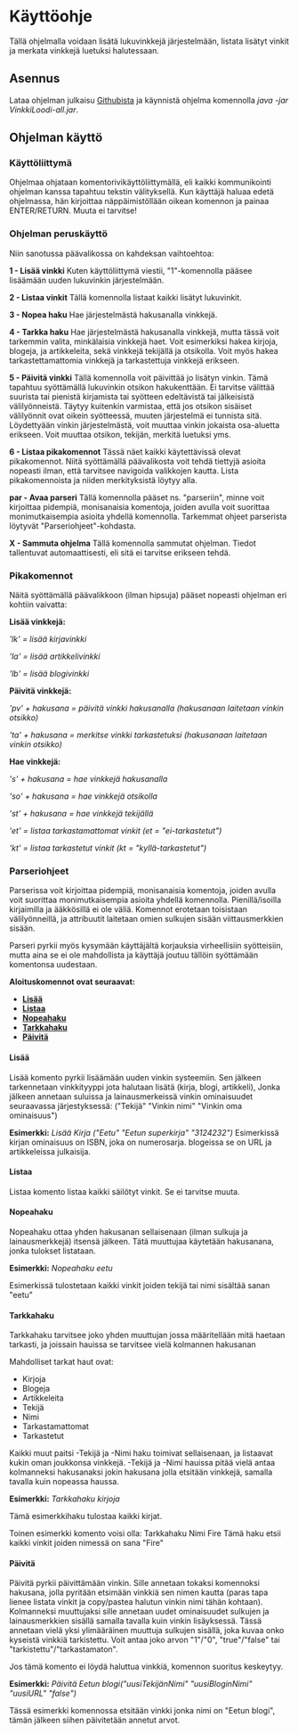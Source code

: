 # Käyttöohje

Tällä ohjelmalla voidaan lisätä lukuvinkkejä järjestelmään, listata lisätyt vinkit ja merkata vinkkejä luetuksi halutessaan.

## Asennus

Lataa ohjelman julkaisu [Githubista](https://github.com/TerriFin/VinkkiLoodi/releases) ja käynnistä ohjelma komennolla _java -jar VinkkiLoodi-all.jar_.

## Ohjelman käyttö

### Käyttöliittymä

Ohjelmaa ohjataan komentorivikäyttöliittymällä, eli kaikki kommunikointi ohjelman kanssa tapahtuu tekstin välityksellä. Kun käyttäjä haluaa edetä ohjelmassa, hän kirjoittaa näppäimistöllään oikean komennon ja painaa ENTER/RETURN. Muuta ei tarvitse!

### Ohjelman peruskäyttö

Niin sanotussa päävalikossa on kahdeksan vaihtoehtoa:

**1 - Lisää vinkki** Kuten käyttöliittymä viestii, "1"-komennolla pääsee lisäämään uuden lukuvinkin järjestelmään.

**2 - Listaa vinkit** Tällä komennolla listaat kaikki lisätyt lukuvinkit.

**3 - Nopea haku** Hae järjestelmästä hakusanalla vinkkejä.

**4 - Tarkka haku** Hae järjestelmästä hakusanalla vinkkejä, mutta tässä voit tarkemmin valita, minkälaisia vinkkejä haet. Voit esimerkiksi hakea kirjoja, blogeja, ja artikkeleita, sekä vinkkejä tekijällä ja otsikolla. Voit myös hakea tarkastettamattomia vinkkejä ja tarkastettuja vinkkejä erikseen.

**5 - Päivitä vinkki** Tällä komennolla voit päivittää jo lisätyn vinkin. Tämä tapahtuu syöttämällä lukuvinkin otsikon hakukenttään. Ei tarvitse välittää suurista tai pienistä kirjamista tai syötteen edeltävistä tai jälkeisistä välilyönneistä. Täytyy kuitenkin varmistaa, että jos otsikon sisäiset välilyönnit ovat oikein syötteessä, muuten järjestelmä ei tunnista sitä. Löydettyään vinkin järjestelmästä, voit muuttaa vinkin jokaista osa-aluetta erikseen. Voit muuttaa otsikon, tekijän, merkitä luetuksi yms.

**6 - Listaa pikakomennot** Tässä näet kaikki käytettävissä olevat pikakomennot. Niitä syöttämällä päävalikosta voit tehdä tiettyjä asioita nopeasti ilman, että tarvitsee navigoida valikkojen kautta. Lista pikakomennoista ja niiden merkityksistä löytyy alla.

**par - Avaa parseri** Tällä komennolla pääset ns. "parseriin", minne voit kirjoittaa pidempiä, monisanaisia komentoja, joiden avulla voit suorittaa monimutkaisempia asioita yhdellä komennolla. Tarkemmat ohjeet parserista löytyvät "Parseriohjeet"-kohdasta.

**X - Sammuta ohjelma** Tällä komennolla sammutat ohjelman. Tiedot tallentuvat automaattisesti, eli sitä ei tarvitse erikseen tehdä.

### Pikakomennot

Näitä syöttämällä päävalikkoon (ilman hipsuja) pääset nopeasti ohjelman eri kohtiin vaivatta:

**Lisää vinkkejä:**

*'lk' = lisää kirjavinkki*

*'la' = lisää artikkelivinkki*

*'lb' = lisää blogivinkki*

**Päivitä vinkkejä:**

*'pv' + hakusana = päivitä vinkki hakusanalla (hakusanaan laitetaan vinkin otsikko)*

*'ta' + hakusana = merkitse vinkki tarkastetuksi (hakusanaan laitetaan vinkin otsikko)*

**Hae vinkkejä:**

*'s' + hakusana = hae vinkkejä hakusanalla*

*'so' + hakusana = hae vinkkejä otsikolla*

*'st' + hakusana = hae vinkkejä tekijällä*

*'et' = listaa tarkastamattomat vinkit (et = "ei-tarkastetut")*

*'kt' = listaa tarkastetut vinkit (kt = "kyllä-tarkastetut")*

### Parseriohjeet

Parserissa voit kirjoittaa pidempiä, monisanaisia komentoja, joiden avulla voit suorittaa monimutkaisempia asioita yhdellä komennolla. Pienillä/isoilla kirjaimilla ja ääkkösillä ei ole väliä.
Komennot erotetaan toisistaan välilyönneillä, ja attribuutit laitetaan
omien sulkujen sisään viittausmerkkien sisään.

Parseri pyrkii myös kysymään käyttäjältä korjauksia virheellisiin syötteisiin,
mutta aina se ei ole mahdollista ja käyttäjä joutuu tällöin syöttämään komentonsa uudestaan.

**Aloituskomennot ovat seuraavat:**

- [**Lisää**](#lisaa)
- [**Listaa**](#listaa)
- [**Nopeahaku**](#nopeahaku)
- [**Tarkkahaku**](#tarkkahaku)
- [**Päivitä**](#paivita)

#### Lisää <a name="lisaa"></a>

Lisää komento pyrkii lisäämään uuden vinkin systeemiin.
Sen jälkeen tarkennetaan vinkkityyppi jota halutaan lisätä (kirja, blogi, artikkeli),
Jonka jälkeen annetaan suluissa ja lainausmerkeissä vinkin ominaisuudet seuraavassa järjestyksessä:
("Tekijä" "Vinkin nimi" "Vinkin oma ominaisuus")

**Esimerkki:** *Lisää Kirja ("Eetu" "Eetun superkirja" "3124232")*
Esimerkissä kirjan ominaisuus on ISBN, joka on numerosarja. blogeissa se on URL ja artikkeleissa julkaisija.

#### Listaa <a name="listaa"></a>

Listaa komento listaa kaikki säilötyt vinkit. Se ei tarvitse muuta.

#### Nopeahaku <a name="nopeahaku"></a>

Nopeahaku ottaa yhden hakusanan sellaisenaan (ilman sulkuja ja lainausmerkkejä) itsensä jälkeen.
Tätä muuttujaa käytetään hakusanana, jonka tulokset listataan.

**Esimerkki:** *Nopeahaku eetu*

Esimerkissä tulostetaan kaikki vinkit joiden tekijä tai nimi sisältää sanan "eetu"

#### Tarkkahaku <a name="tarkkahaku"></a>

Tarkkahaku tarvitsee joko yhden muuttujan jossa määritellään mitä haetaan tarkasti,
ja joissain hauissa se tarvitsee vielä kolmannen hakusanan

Mahdolliset tarkat haut ovat:

- Kirjoja
- Blogeja
- Artikkeleita
- Tekijä
- Nimi
- Tarkastamattomat
- Tarkastetut

Kaikki muut paitsi -Tekijä ja -Nimi haku toimivat sellaisenaan, ja listaavat kukin oman joukkonsa vinkkejä.
-Tekijä ja -Nimi hauissa pitää vielä antaa kolmanneksi hakusanaksi jokin hakusana jolla etsitään vinkkejä,
samalla tavalla kuin nopeassa haussa.

**Esimerkki:** *Tarkkahaku kirjoja*

Tämä esimerkkihaku tulostaa kaikki kirjat.

Toinen esimerkki komento voisi olla: Tarkkahaku Nimi Fire
Tämä haku etsii kaikki vinkit joiden nimessä on sana "Fire"

#### Päivitä <a name="paivita"></a>

Päivitä pyrkii päivittämään vinkin. Sille annetaan tokaksi komennoksi hakusana,
jolla pyritään etsimään vinkkiä sen nimen kautta
(paras tapa lienee listata vinkit ja copy/pastea halutun vinkin nimi tähän kohtaan).
Kolmanneksi muuttujaksi sille annetaan uudet ominaisuudet sulkujen ja lainausmerkkien sisällä
samalla tavalla kuin vinkin lisäyksessä. Tässä annetaan vielä yksi ylimääräinen muuttuja sulkujen sisällä,
joka kuvaa onko kyseistä vinkkiä tarkistettu. Voit antaa joko arvon "1"/"0", "true"/"false" tai "tarkistettu"/"tarkastamaton".

Jos tämä komento ei löydä haluttua vinkkiä, komennon suoritus keskeytyy.

**Esimerkki:** *Päivitä Eetun blogi("uusiTekijänNimi" "uusiBloginNimi" "uusiURL" "false")*

Tässä esimerkki komennossa etsitään vinkki jonka nimi on "Eetun blogi", tämän jälkeen siihen päivitetään annetut arvot.
